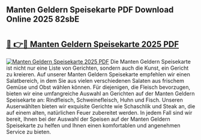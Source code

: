 ## Manten Geldern Speisekarte PDF Download Online 2025 82sbE

# <h2><a href="http://gccc1t1.nevu.top/?p=Manten+Geldern+Speisekarte">🔗 👉🔴 Manten Geldern Speisekarte 2025 PDF</a></h2>

[![Manten Geldern Speisekarte 2025 PDF](https://i.imgur.com/dBaPXMq.png)](http://gccc1t1.nevu.top/?p=Manten+Geldern+Speisekarte)
Die Manten Geldern Speisekarte ist nicht nur eine Liste von Gerichten, sondern auch die Kunst, ein Gericht zu kreieren. Auf unserer Manten Geldern Speisekarte empfehlen wir einen Salatbereich, in dem Sie aus vielen verschiedenen Salaten aus frischem Gemüse und Obst wählen können. Für diejenigen, die Fleisch bevorzugen, bieten wir eine umfangreiche Auswahl an Gerichten auf der Manten Geldern Speisekarte an: Rindfleisch, Schweinefleisch, Huhn und Fisch. Unseren Auserwählten bieten wir exquisite Gerichte wie Schaschlik und Steak an, die auf einem alten, natürlichen Feuer zubereitet werden. In jedem Fall sind wir bereit, Ihnen bei der Auswahl der Speisen auf der Manten Geldern Speisekarte zu helfen und Ihnen einen komfortablen und angenehmen Service zu bieten.
